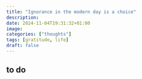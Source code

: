 ```yaml
---
title: "Ignorance in the modern day is a choice"
description: 
date: 2024-11-04T19:31:32+01:00
image: 
categories: ["thoughts"]
tags: [gratitude, life]
draft: false
---
```


## to do